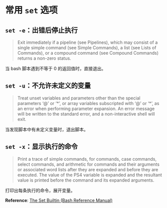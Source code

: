 # 常用 `set` 选项

## `set -e`：出错后停止执行

> Exit immediately if a pipeline (see Pipelines), which may consist of a single simple command (see Simple Commands), a list (see Lists of Commands), or a compound command (see Compound Commands) returns a non-zero status.

当 bash 脚本遇到不等于 0 的返回值时，直接退出。

## `set -u`：不允许未定义的变量

> Treat unset variables and parameters other than the special parameters ‘@’ or ‘\*’, or array variables subscripted with ‘@’ or ‘\*’, as an error when performing parameter expansion. An error message will be written to the standard error, and a non-interactive shell will exit.

当发现脚本中有未定义变量时，退出脚本。

## `set -x`：显示执行的命令

> Print a trace of simple commands, for commands, case commands, select commands, and arithmetic for commands and their arguments or associated word lists after they are expanded and before they are executed. The value of the PS4 variable is expanded and the resultant value is printed before the command and its expanded arguments.

打印出每条执行的命令，展开变量。

**Reference**: [The Set Builtin (Bash Reference Manual)](https://www.gnu.org/software/bash/manual/html_node/The-Set-Builtin.html)
